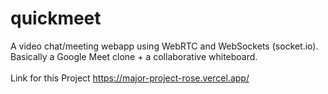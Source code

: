 # quickmeet
A video chat/meeting webapp using WebRTC and WebSockets (socket.io). Basically a Google Meet clone + a collaborative whiteboard.
<br><br>
Link for this Project
https://major-project-rose.vercel.app/
